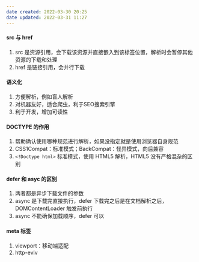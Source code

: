 ```yaml
---
date created: 2022-03-30 20:25
date updated: 2022-03-31 11:27
---
```


#### src 与 href

1. src 是资源引用，会下载该资源并直接嵌入到该标签位置，解析时会暂停其他资源的下载和处理
2. href 是链接引用，会并行下载

#### 语义化

1. 方便解析，例如盲人解析
2. 对机器友好，适合爬虫，利于SEO搜索引擎
3. 利于开发，增加可读性

#### DOCTYPE 的作用

1. 帮助确认使用哪种规范进行解析，如果没指定就是使用浏览器自身规范
2. CSS1Compat：标准模式；BackCompat：怪异模式，向后兼容
3. `<!Doctype html>` 标准模式，使用 HTML5 解析，HTML5 没有严格混杂的区别

#### defer 和 asyc 的区别

1. 两者都是异步下载文件的参数
2. async 是下载完直接执行，defer 下载完之后是在文档解析之后，DOMContentLoader 触发前执行
3. async 不能确保加载顺序，defer 可以

#### meta 标签
1. viewport：移动端适配 
2. http-eviv